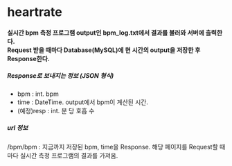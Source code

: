 # heartrate      

#### 실시간 bpm 측정 프로그램 output인 bpm_log.txt에서 결과를 불러와 서버에 출력한다.<br>Request 받을 때마다 Database(MySQL)에 현 시간의 output을 저장한 후 Response한다. <br>

##### Response로 보내지는 정보 (JSON 형식)
- bpm : int. bpm <br>
- time : DateTime. output에서 bpm이 계산된 시간.<br>
- (예정)resp : int. 분 당 호흡 수<br>

##### url 정보
/bpm/bpm : 지금까지 저장된 bpm, time을 Response. 해당 페이지를 Request할 때마다 실시간 측정 프로그램의 결과를 가져옴.





